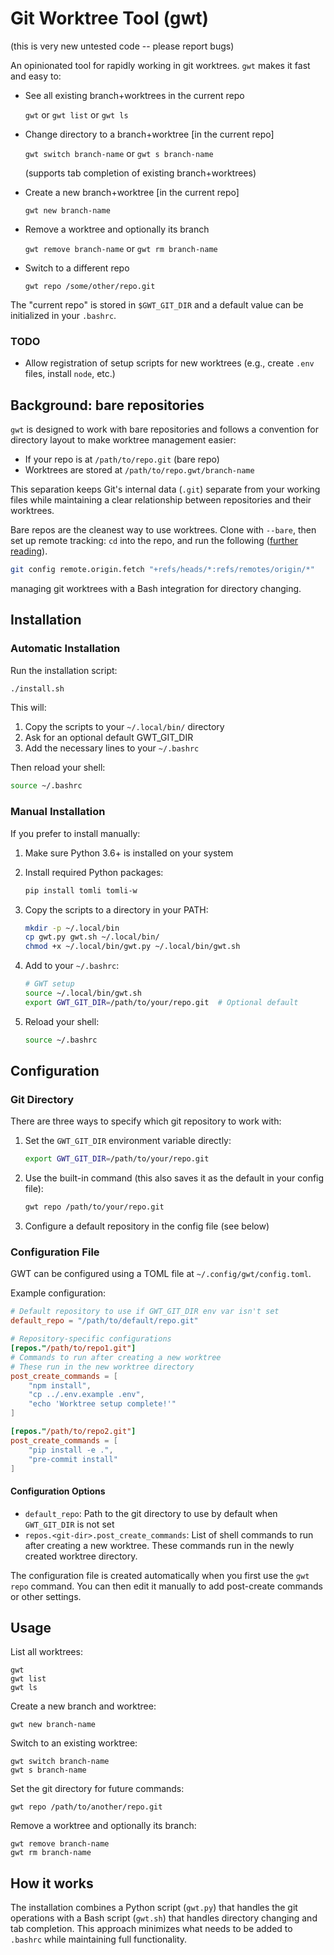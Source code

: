 # Git Worktree Tool (gwt)

(this is very new untested code -- please report bugs)

An opinionated tool for rapidly working in git worktrees.  `gwt` makes
it fast and easy to:

- See all existing branch+worktrees in the current repo

  `gwt` or `gwt list` or `gwt ls`

- Change directory to a branch+worktree [in the current repo]

  `gwt switch branch-name` or `gwt s branch-name` 
  
  (supports tab completion of existing branch+worktrees)

- Create a new branch+worktree [in the current repo]

  `gwt new branch-name`

- Remove a worktree and optionally its branch

  `gwt remove branch-name` or `gwt rm branch-name`

- Switch to a different repo

  `gwt repo /some/other/repo.git`

The "current repo" is stored in `$GWT_GIT_DIR` and a default value
can be initialized in your `.bashrc`.

### TODO

- Allow registration of setup scripts for new worktrees (e.g.,
  create `.env` files, install `node`, etc.)

## Background: bare repositories

`gwt` is designed to work with bare repositories and follows a convention for directory
layout to make worktree management easier:

- If your repo is at `/path/to/repo.git` (bare repo)
- Worktrees are stored at `/path/to/repo.gwt/branch-name`

This separation keeps Git's internal data (`.git`) separate from your working files
while maintaining a clear relationship between repositories and their worktrees.

Bare repos are the cleanest way to use worktrees. Clone with `--bare`, then 
set up remote tracking: `cd` into the repo, and run the following
([further reading](https://morgan.cugerone.com/blog/workarounds-to-git-worktree-using-bare-repository-and-cannot-fetch-remote-branches/)).

```bash
git config remote.origin.fetch "+refs/heads/*:refs/remotes/origin/*"
```

managing git worktrees with a Bash integration for directory changing.

## Installation

### Automatic Installation

Run the installation script:

```bash
./install.sh
```

This will:
1. Copy the scripts to your `~/.local/bin/` directory
2. Ask for an optional default GWT_GIT_DIR
3. Add the necessary lines to your `~/.bashrc`

Then reload your shell:
```bash
source ~/.bashrc
```

### Manual Installation

If you prefer to install manually:

1. Make sure Python 3.6+ is installed on your system

2. Install required Python packages:
   ```bash
   pip install tomli tomli-w
   ```

3. Copy the scripts to a directory in your PATH:
   ```bash
   mkdir -p ~/.local/bin
   cp gwt.py gwt.sh ~/.local/bin/
   chmod +x ~/.local/bin/gwt.py ~/.local/bin/gwt.sh
   ```

3. Add to your `~/.bashrc`:
   ```bash
   # GWT setup
   source ~/.local/bin/gwt.sh
   export GWT_GIT_DIR=/path/to/your/repo.git  # Optional default
   ```

4. Reload your shell:
   ```bash
   source ~/.bashrc
   ```

## Configuration

### Git Directory

There are three ways to specify which git repository to work with:

1. Set the `GWT_GIT_DIR` environment variable directly:
   ```bash
   export GWT_GIT_DIR=/path/to/your/repo.git
   ```

2. Use the built-in command (this also saves it as the default in your config file):
   ```bash
   gwt repo /path/to/your/repo.git
   ```

3. Configure a default repository in the config file (see below)

### Configuration File

GWT can be configured using a TOML file at `~/.config/gwt/config.toml`.

Example configuration:

```toml
# Default repository to use if GWT_GIT_DIR env var isn't set
default_repo = "/path/to/default/repo.git"

# Repository-specific configurations
[repos."/path/to/repo1.git"]
# Commands to run after creating a new worktree
# These run in the new worktree directory
post_create_commands = [
    "npm install",
    "cp ../.env.example .env",
    "echo 'Worktree setup complete!'"
]

[repos."/path/to/repo2.git"]
post_create_commands = [
    "pip install -e .",
    "pre-commit install"
]
```

#### Configuration Options

- `default_repo`: Path to the git directory to use by default when `GWT_GIT_DIR` is not set
- `repos.<git-dir>.post_create_commands`: List of shell commands to run after creating a new worktree. These commands run in the newly created worktree directory.

The configuration file is created automatically when you first use the `gwt repo` command. You can then edit it manually to add post-create commands or other settings.


## Usage

List all worktrees:
```
gwt
gwt list
gwt ls
```

Create a new branch and worktree:
```
gwt new branch-name
```

Switch to an existing worktree:
```
gwt switch branch-name
gwt s branch-name
```

Set the git directory for future commands:
```
gwt repo /path/to/another/repo.git
```

Remove a worktree and optionally its branch:
```
gwt remove branch-name
gwt rm branch-name
```

## How it works

The installation combines a Python script (`gwt.py`) that handles the git operations with a Bash script (`gwt.sh`) that handles directory changing and tab completion. This approach minimizes what needs to be added to `.bashrc` while maintaining full functionality.